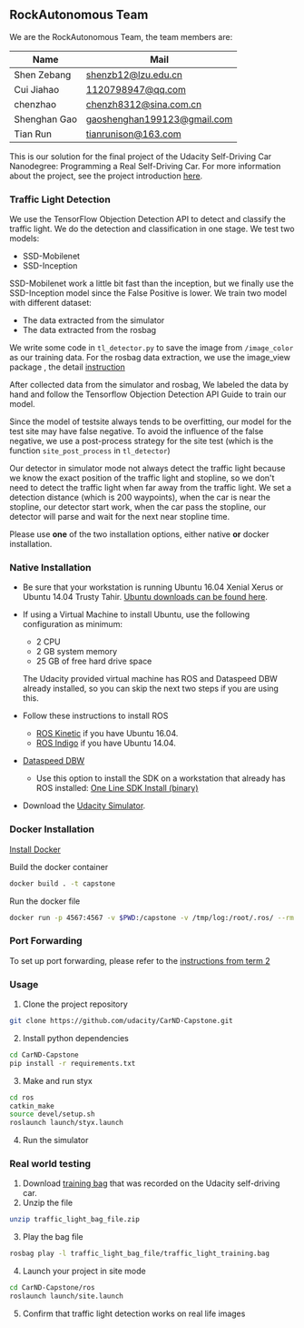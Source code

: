## RockAutonomous Team
We are the RockAutonomous Team, the team members are:

 Name | Mail
 ---- | ----
 Shen Zebang | shenzb12@lzu.edu.cn
 Cui Jiahao | 1120798947@qq.com
 chenzhao | chenzh8312@sina.com.cn
 Shenghan Gao | gaoshenghan199123@gmail.com
 Tian Run | tianrunison@163.com



This is our solution for the final project of the Udacity Self-Driving Car Nanodegree: Programming a Real Self-Driving Car. For more information about the project, see the project introduction [here](https://classroom.udacity.com/nanodegrees/nd013/parts/6047fe34-d93c-4f50-8336-b70ef10cb4b2/modules/e1a23b06-329a-4684-a717-ad476f0d8dff/lessons/462c933d-9f24-42d3-8bdc-a08a5fc866e4/concepts/5ab4b122-83e6-436d-850f-9f4d26627fd9).

### Traffic Light Detection
We use the TensorFlow Objection Detection API to detect and classify the traffic light. We do the detection and classification in one
stage. We test two models:

* SSD-Mobilenet
* SSD-Inception

SSD-Mobilenet work a little bit fast than the inception, but we finally use the SSD-Inception model since the False Positive is lower.
We train two model with different dataset:

* The data extracted from the simulator
* The data extracted from the rosbag

We write some code in  `tl_detector.py` to save the image from `/image_color` as our training data. For the rosbag
data extraction, we use the image_view package , the detail [instruction](ros/src/tl_detector/traffic_light_bag_file/README.md)

After collected data from the simulator and rosbag, We labeled the data by hand and follow the Tensorflow Objection Detection API Guide to train our model.

Since the model of testsite always tends to be overfitting, our model for the test site may have false negative. To avoid the
 influence of the false negative, we use a post-process strategy for the site test (which is the function `site_post_process` in `tl_detector`)

Our detector in simulator mode not always detect the traffic light because we know the exact position of the traffic light and stopline, so we don't
need to detect the traffic light when far away from the traffic light. We set a detection distance (which is 200 waypoints), when the car is near the
stopline, our detector start work, when the  car pass the stopline, our detector will parse and wait for the next near stopline time.



Please use **one** of the two installation options, either native **or** docker installation.

### Native Installation

* Be sure that your workstation is running Ubuntu 16.04 Xenial Xerus or Ubuntu 14.04 Trusty Tahir. [Ubuntu downloads can be found here](https://www.ubuntu.com/download/desktop).
* If using a Virtual Machine to install Ubuntu, use the following configuration as minimum:
  * 2 CPU
  * 2 GB system memory
  * 25 GB of free hard drive space

  The Udacity provided virtual machine has ROS and Dataspeed DBW already installed, so you can skip the next two steps if you are using this.

* Follow these instructions to install ROS
  * [ROS Kinetic](http://wiki.ros.org/kinetic/Installation/Ubuntu) if you have Ubuntu 16.04.
  * [ROS Indigo](http://wiki.ros.org/indigo/Installation/Ubuntu) if you have Ubuntu 14.04.
* [Dataspeed DBW](https://bitbucket.org/DataspeedInc/dbw_mkz_ros)
  * Use this option to install the SDK on a workstation that already has ROS installed: [One Line SDK Install (binary)](https://bitbucket.org/DataspeedInc/dbw_mkz_ros/src/81e63fcc335d7b64139d7482017d6a97b405e250/ROS_SETUP.md?fileviewer=file-view-default)
* Download the [Udacity Simulator](https://github.com/udacity/CarND-Capstone/releases).

### Docker Installation
[Install Docker](https://docs.docker.com/engine/installation/)

Build the docker container
```bash
docker build . -t capstone
```

Run the docker file
```bash
docker run -p 4567:4567 -v $PWD:/capstone -v /tmp/log:/root/.ros/ --rm -it capstone
```

### Port Forwarding
To set up port forwarding, please refer to the [instructions from term 2](https://classroom.udacity.com/nanodegrees/nd013/parts/40f38239-66b6-46ec-ae68-03afd8a601c8/modules/0949fca6-b379-42af-a919-ee50aa304e6a/lessons/f758c44c-5e40-4e01-93b5-1a82aa4e044f/concepts/16cf4a78-4fc7-49e1-8621-3450ca938b77)

### Usage

1. Clone the project repository
```bash
git clone https://github.com/udacity/CarND-Capstone.git
```

2. Install python dependencies
```bash
cd CarND-Capstone
pip install -r requirements.txt
```
3. Make and run styx
```bash
cd ros
catkin_make
source devel/setup.sh
roslaunch launch/styx.launch
```
4. Run the simulator

### Real world testing
1. Download [training bag](https://s3-us-west-1.amazonaws.com/udacity-selfdrivingcar/traffic_light_bag_file.zip) that was recorded on the Udacity self-driving car.
2. Unzip the file
```bash
unzip traffic_light_bag_file.zip
```
3. Play the bag file
```bash
rosbag play -l traffic_light_bag_file/traffic_light_training.bag
```
4. Launch your project in site mode
```bash
cd CarND-Capstone/ros
roslaunch launch/site.launch
```
5. Confirm that traffic light detection works on real life images
